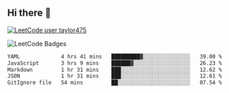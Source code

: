 ## Hi there 👋

[![LeetCode user taylor475](https://img.shields.io/badge/dynamic/json?style=for-the-badge&labelColor=black&color=%23ffa116&label=Solved&query=solvedOverTotal&url=https%3A%2F%2Fleetcode-badge.vercel.app%2Fapi%2Fusers%2Ftaylor475&logo=leetcode&logoColor=yellow)](https://leetcode.com/taylor475/)

<img src="https://leetcode-badge-showcase.vercel.app/api?username=taylor475" alt="LeetCode Badges" />

<!--START_SECTION:waka-->

```txt
YAML             4 hrs 41 mins   █████████▓░░░░░░░░░░░░░░░   39.00 %
JavaScript       3 hrs 9 mins    ██████▓░░░░░░░░░░░░░░░░░░   26.23 %
Markdown         1 hr 31 mins    ███░░░░░░░░░░░░░░░░░░░░░░   12.62 %
JSON             1 hr 31 mins    ███░░░░░░░░░░░░░░░░░░░░░░   12.61 %
GitIgnore file   54 mins         ██░░░░░░░░░░░░░░░░░░░░░░░   07.54 %
```

<!--END_SECTION:waka-->

<!--
**taylor475/taylor475** is a ✨ _special_ ✨ repository because its `README.md` (this file) appears on your GitHub profile.

Here are some ideas to get you started:

- 🔭 I’m currently working on ...
- 🌱 I’m currently learning ...
- 👯 I’m looking to collaborate on ...
- 🤔 I’m looking for help with ...
- 💬 Ask me about ...
- 📫 How to reach me: ...
- 😄 Pronouns: ...
- ⚡ Fun fact: ...
-->

